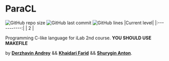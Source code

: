 # ParaCL

![GitHub repo size](https://img.shields.io/github/repo-size/derzhavin3016/ParaCL?style=plastic)
![GitHub last commit](https://img.shields.io/github/last-commit/derzhavin3016/ParaCL?color=red&style=plastic)
![GitHub lines](https://img.shields.io/tokei/lines/github/derzhavin3016/ParaCL)
|Current level|
|:-----------:|
|  2 |

Programming C-like language for iLab 2nd course.
**YOU SHOULD USE MAKEFILE**

by [**Derzhavin Andrey**](https://github.com/derzhavin3016) && [**Khaidari Farid**](https://github.com/Tako-San) && [**Shurygin Anton**](https://github.com/uslsteen).

